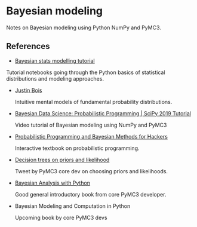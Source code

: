 # Bayesian modeling

Notes on Bayesian modeling using Python NumPy and PyMC3.

## References

 - [Bayesian stats modelling tutorial](https://github.com/ericmjl/bayesian-stats-modelling-tutorial.git)

  Tutorial notebooks going through the Python basics of statistical
  distributions and modeling approaches.

- [Justin Bois](http://bois.caltech.edu/)

  Intuitive mental models of fundamental probability distributions.

- [Bayesian Data Science: Probabilistic Programming | SciPy 2019 Tutorial](https://www.youtube.com/watch?v=2wvt6GPZl1U&t=5440s)

  Video tutorial of Bayesian modeling using NumPy and PyMC3

- [Probabilistic Programming and Bayesian Methods for Hackers](https://github.com/CamDavidsonPilon/Probabilistic-Programming-and-Bayesian-Methods-for-Hackers)
  
  Interactive textbook on probabilistic programming.

- [Decision trees on priors and likelihood](https://twitter.com/twiecki/status/1419643718110437378)

  Tweet by PyMC3 core dev on choosing priors and likelihoods.

- [Bayesian Analysis with Python](https://github.com/aloctavodia/BAP)

  Good general introductory book from core PyMC3 developer.

- Bayesian Modeling and Computation in Python

  Upcoming book by core PyMC3 devs
